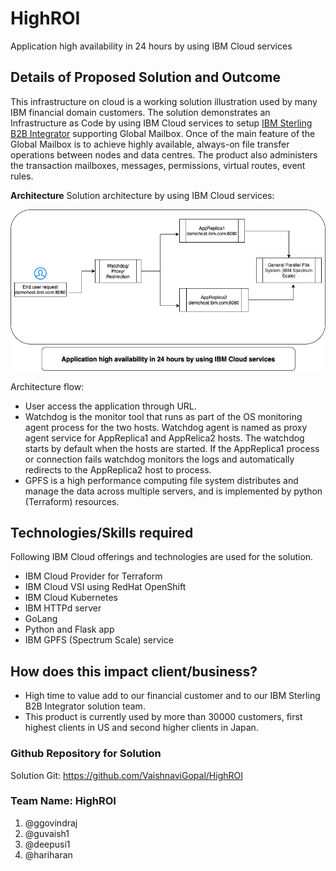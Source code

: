# HighROI
Application high availability in 24 hours by using IBM Cloud services

## Details of Proposed Solution and Outcome
This infrastructure on cloud is a working solution illustration used by many IBM financial domain customers. The solution demonstrates an Infrastructure as Code by using IBM Cloud services to setup [IBM Sterling B2B Integrator](https://www.ibm.com/products/global-mailbox) supporting Global Mailbox. Once of the main feature of the Global Mailbox is to achieve highly available, always-on file transfer operations  between nodes and data centres. The product also administers the transaction mailboxes, messages, permissions, virtual routes, event rules.

**Architecture**
Solution architecture by using IBM Cloud services:

![HackathonArch_design](/HackathonArch_design.png)

Architecture flow:

- User access the application through URL.
- Watchdog is the monitor tool that runs as part of the OS monitoring agent process for the two hosts. Watchdog agent is named as proxy agent service for AppReplica1 and AppRelica2 hosts.  The watchdog starts by default when the hosts are started. If the AppReplica1 process or connection fails watchdog monitors the logs and automatically redirects to the AppReplica2 host to process.
- GPFS is a high performance computing file system distributes and manage the data across multiple servers, and is implemented by python (Terraform) resources.

## Technologies/Skills required
Following IBM Cloud offerings and technologies are used for the solution.

- IBM Cloud Provider for Terraform
- IBM Cloud VSI using RedHat OpenShift
- IBM Cloud Kubernetes
- IBM HTTPd server
- GoLang
- Python and Flask app 
- IBM GPFS (Spectrum Scale) service


## How does this impact client/business?
- High time to value add to our financial customer and to our IBM Sterling B2B Integrator solution team.
- This product is currently used by more than 30000 customers, first highest clients in US and second higher clients in Japan.

### Github Repository for Solution

Solution Git: https://github.com/VaishnaviGopal/HighROI 

### Team Name: HighROI
1. @ggovindraj
2. @guvaish1
3. @deepusi1
4. @hariharan
